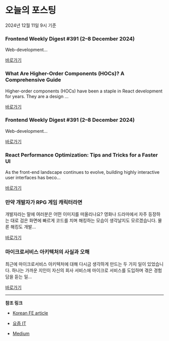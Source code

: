 # 오늘의 포스팅 
2024년 12월 11일 9시 기준 

### Frontend Weekly Digest #391 (2–8 December 2024) 

 Web-development... 

 [바로가기](https://medium.com/m/signin?actionUrl=https%3A%2F%2Fmedium.com%2F_%2Fbookmark%2Fp%2F35fe18049f8d&operation=register&redirect=https%3A%2F%2Ffrontender-ua.medium.com%2Ffrontend-weekly-digest-391-2-8-december-2024-35fe18049f8d&source=---recommended_stories---front_end_development---0-84----------------bookmark_preview----6d0eb67b_cb3e_4d22_a481_947beda950fb-------) 

### What Are Higher-Order Components (HOCs)? A Comprehensive Guide 

 Higher-order components (HOCs) have been a staple in React development for years. They are a design ... 

 [바로가기](https://medium.com/m/signin?actionUrl=https%3A%2F%2Fmedium.com%2F_%2Fbookmark%2Fp%2Fd17fa1ca99cf&operation=register&redirect=https%3A%2F%2Fmedium.com%2Fdevlander%2Fwhat-are-higher-order-components-hocs-a-comprehensive-guide-d17fa1ca99cf&source=---recommended_stories---react---0-84----------------bookmark_preview----cdb7c5ad_4995_491c_980a_815429d9a30c-------) 

### Frontend Weekly Digest #391 (2–8 December 2024) 

 Web-development... 

 [바로가기](https://medium.com/m/signin?actionUrl=https%3A%2F%2Fmedium.com%2F_%2Fbookmark%2Fp%2F35fe18049f8d&operation=register&redirect=https%3A%2F%2Ffrontender-ua.medium.com%2Ffrontend-weekly-digest-391-2-8-december-2024-35fe18049f8d&source=---recommended_stories---javascript---0-84----------------bookmark_preview----ab5a310e_4da1_44d7_aa9d_00c4648b6caa-------) 

### React Performance Optimization: Tips and Tricks for a Faster UI 

 As the front-end landscape continues to evolve, building highly interactive user interfaces has beco... 

 [바로가기](https://medium.com/m/signin?actionUrl=https%3A%2F%2Fmedium.com%2F_%2Fbookmark%2Fp%2F15f684f89c76&operation=register&redirect=https%3A%2F%2Fjhcxavier.medium.com%2Freact-performance-optimization-tips-and-tricks-for-a-faster-ui-15f684f89c76&source=---recommended_stories---typescript---0-84----------------bookmark_preview----445339da_5255_41bf_aa88_ac5425cc5104-------) 

### 만약 개발자가 RPG 게임 캐릭터라면 

 개발자라는 말에 여러분은 어떤 이미지를 떠올리나요? 영화나 드라마에서 자주 등장하는 대로 검은 화면에 빠르게 코드를 치며 해킹하는 모습이 생각날지도 모르겠습니다. 물론 해킹도 개발... 

 [바로가기](https://yozm.wishket.com/magazine/detail/2885/) 

### 마이크로서비스 아키텍처의 사실과 오해 

 최근에 마이크로서비스 아키텍처에 대해 다시금 생각하게 만드는 두 가지 일이 있었습니다. 하나는 가까운 지인이 자신의 회사 서비스에 마이크로 서비스를 도입하며 겪은 경험담을 듣는 일... 

 [바로가기](https://yozm.wishket.com/magazine/detail/2884/) 

---

**참조 링크**

- [Korean FE article](https://kofearticle.substack.com) 

- [요즘 IT](https://yozm.wishket.com/magazine) 

- [Medium](https://medium.com) 

